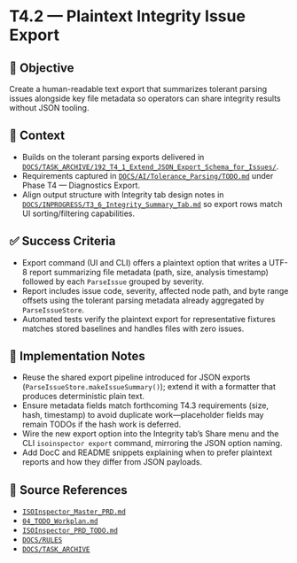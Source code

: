 # T4.2 — Plaintext Integrity Issue Export

## 🎯 Objective
Create a human-readable text export that summarizes tolerant parsing issues alongside key file metadata so operators can share integrity results without JSON tooling.

## 🧩 Context
- Builds on the tolerant parsing exports delivered in [`DOCS/TASK_ARCHIVE/192_T4_1_Extend_JSON_Export_Schema_for_Issues/`](../TASK_ARCHIVE/192_T4_1_Extend_JSON_Export_Schema_for_Issues/).
- Requirements captured in [`DOCS/AI/Tolerance_Parsing/TODO.md`](../AI/Tolerance_Parsing/TODO.md) under Phase T4 — Diagnostics Export.
- Align output structure with Integrity tab design notes in [`DOCS/INPROGRESS/T3_6_Integrity_Summary_Tab.md`](T3_6_Integrity_Summary_Tab.md) so export rows match UI sorting/filtering capabilities.

## ✅ Success Criteria
- Export command (UI and CLI) offers a plaintext option that writes a UTF-8 report summarizing file metadata (path, size, analysis timestamp) followed by each `ParseIssue` grouped by severity.
- Report includes issue code, severity, affected node path, and byte range offsets using the tolerant parsing metadata already aggregated by `ParseIssueStore`.
- Automated tests verify the plaintext export for representative fixtures matches stored baselines and handles files with zero issues.

## 🔧 Implementation Notes
- Reuse the shared export pipeline introduced for JSON exports (`ParseIssueStore.makeIssueSummary()`); extend it with a formatter that produces deterministic plain text.
- Ensure metadata fields match forthcoming T4.3 requirements (size, hash, timestamp) to avoid duplicate work—placeholder fields may remain TODOs if the hash work is deferred.
- Wire the new export option into the Integrity tab’s Share menu and the CLI `isoinspector export` command, mirroring the JSON option naming.
- Add DocC and README snippets explaining when to prefer plaintext reports and how they differ from JSON payloads.

## 🧠 Source References
- [`ISOInspector_Master_PRD.md`](../AI/ISOViewer/ISOInspector_PRD_Full/ISOInspector_Master_PRD.md)
- [`04_TODO_Workplan.md`](../AI/ISOInspector_Execution_Guide/04_TODO_Workplan.md)
- [`ISOInspector_PRD_TODO.md`](../AI/ISOViewer/ISOInspector_PRD_TODO.md)
- [`DOCS/RULES`](../RULES)
- [`DOCS/TASK_ARCHIVE`](../TASK_ARCHIVE)
